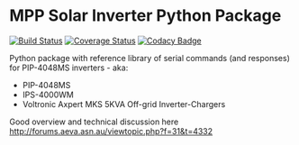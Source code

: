 # MPP Solar Inverter Python Package

[![Build Status](https://travis-ci.org/jblance/mpp-solar.svg)](https://travis-ci.org/jblance/mpp-solar) 
[![Coverage Status](https://coveralls.io/repos/github/jblance/mpp-solar/badge.svg)](https://coveralls.io/github/jblance/mpp-solar)
[![Codacy Badge](https://api.codacy.com/project/badge/Grade/08c51e13554d4f77836c6cc7b010df2c)](https://www.codacy.com/app/jblance/mpp-solar?utm_source=github.com&amp;utm_medium=referral&amp;utm_content=jblance/mpp-solar&amp;utm_campaign=Badge_Grade)

Python package with reference library of serial commands (and responses) 
for PIP-4048MS inverters - aka:
- PIP-4048MS 
- IPS-4000WM 
- Voltronic Axpert MKS 5KVA Off-grid Inverter-Chargers

Good overview and technical discussion here
http://forums.aeva.asn.au/viewtopic.php?f=31&t=4332

